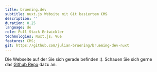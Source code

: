 ```yaml
---
title: bruening.dev
subtitle: nuxt.js Website mit Git basiertem CMS
description: ''
duration: 0.25
language: de
role: Full Stack Entwickler
technologies: Nuxt.js; Vue
features: CMS;
git: https://github.com/julian-bruening/bruening-dev-nuxt
---
```


Die Webseite auf der Sie sich gerade befinden :). Schauen Sie sich gerne das [Github Repo](https://github.com/bruening-dev/bruening-dev-nuxt) dazu an.
